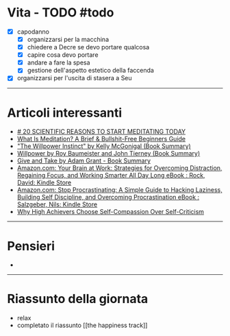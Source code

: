 # Vita - TODO #todo 
- [x] capodanno
    - [x] organizzarsi per la macchina
    - [x] chiedere a Decre se devo portare qualcosa
    - [x] capire cosa devo portare
    - [x] andare a fare la spesa
    - [x] gestione dell'aspetto estetico della faccenda
- [x] organizzarsi per l'uscita di stasera a Seu

---

# Articoli interessanti
- [# 20 SCIENTIFIC REASONS TO START MEDITATING TODAY](https://emmaseppala.com/20-scientific-reasons-to-start-meditating-today/)
- [What Is Meditation? A Brief & Bullshit-Free Beginners Guide](https://www.njlifehacks.com/what-is-meditation/)
- ["The Willpower Instinct" by Kelly McGonigal (Book Summary)](https://www.njlifehacks.com/willpower-instinct-kelly-mcgonigal-summary/)
- [Willpower by Roy Baumeister and John Tierney (Book Summary)](https://www.njlifehacks.com/willpower-roy-baumeister-summary/)
- [Give and Take by Adam Grant - Book Summary](https://www.njlifehacks.com/give-and-take-adam-grant-summary/)
- [Amazon.com: Your Brain at Work: Strategies for Overcoming Distraction, Regaining Focus, and Working Smarter All Day Long eBook : Rock, David: Kindle Store](https://www.amazon.com/Your-Brain-Work-Strategies-Distraction-ebook/dp/B002Q1YE3K/)
- [Amazon.com: Stop Procrastinating: A Simple Guide to Hacking Laziness, Building Self Discipline, and Overcoming Procrastination eBook : Salzgeber, Nils: Kindle Store](https://www.amazon.com/dp/B077R2KGH5/)
- [Why High Achievers Choose Self-Compassion Over Self-Criticism](https://www.njlifehacks.com/self-compassion-versus-self-criticism/)

---

# Pensieri
- 

---

# Riassunto della giornata
- relax
- completato il riassunto [[the happiness track]]